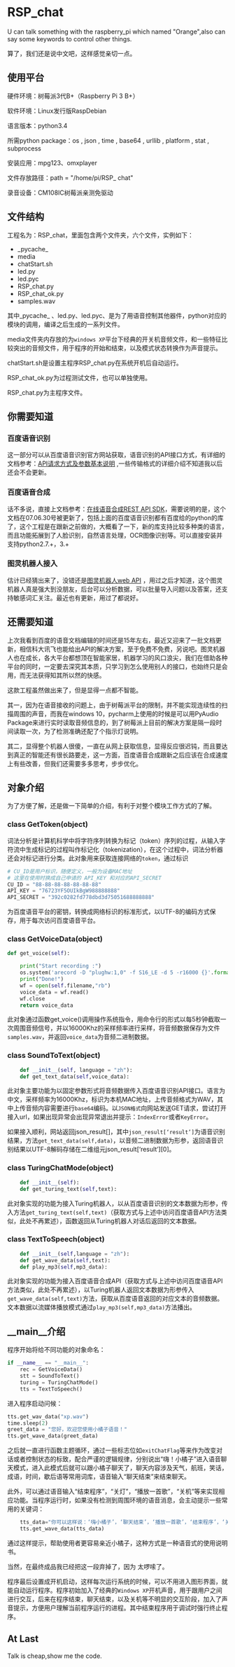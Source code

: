 # RSP_chat
U can talk something with the raspberry_pi which named "Orange",also can say some keywords to control other things.

算了，我们还是说中文吧，这样感觉亲切一点。

## 使用平台

硬件环境：树莓派3代B+（Raspberry Pi 3 B+）

软件环境：Linux发行版RaspDebian

语言版本：python3.4

所需python package：os , json , time , base64 , urllib , platform , stat , subprocess

安装应用：mpg123、omxplayer

文件存放路径：path = "/home/pi/RSP_ chat"

录音设备：CM108IC树莓派亲测免驱动

## 文件结构

工程名为：RSP_chat，里面包含两个文件夹，六个文件，实例如下：

- \_pycache\_
- media
- chatStart.sh
- led.py
- led.pyc
- RSP_chat.py
- RSP_chat_ok.py
- samples.wav

其中\_pycache_ 、led.py、led.pyc、是为了用语音控制其他器件，python对应的模块的调用，编译之后生成的一系列文件。

media文件夹内存放的为`windows XP`平台下经典的开关机音频文件，和一些特征比较突出的音频文件，用于程序的开始和结束，以及模式状态转换作为声音提示。

chatStart.sh是设置主程序RSP_chat.py在系统开机后自动运行。

RSP_chat_ok.py为过程测试文件，也可以单独使用。

RSP_chat.py为主程序文件。

## 你需要知道

### 百度语音识别

这一部分可以从百度语音识别官方网站获取，语音识别的API接口方式，有详细的文档参考：[API请求方式及参数基本说明](http://yuyin.baidu.com/docs/asr/57) ,一些传输格式的详细介绍不知道我以后还会不会更新。

### 百度语音合成

话不多说，直接上文档参考：[在线语音合成REST API SDK](http://yuyin.baidu.com/docs/tts/196)，需要说明的是，这个文档在07.06.30号被更新了，包括上面的百度语音识别都有百度给的python的库了，这个工程是在跟新之前做的，大概看了一下，新的库支持比较多种类的语言，而且功能拓展到了人脸识别，自然语言处理，OCR图像识别等。可以直接安装并支持python2.7.+，3.+

### 图灵机器人接入

估计已经猜出来了，没错还是[图灵机器人web API](http://www.tuling123.com/help/h_cent_webapi.jhtml?nav=doc) ，用过之后才知道，这个图灵机器人真是强大到没朋友，后台可以分析数据，可以批量导入问题以及答案，还支持敏感词汇关注。最近也有更新，用过了都说好。

## 还需要知道

上次我看到百度的语音文档编辑的时间还是15年左右，最近又迎来了一批文档更新，相信科大讯飞也能给出API的解决方案，至于免费不免费，另说吧。图灵机器人也在成长，各大平台都想顶在智能家居，机器学习的风口浪尖，我们在借助各种平台的同时，一定要去深究其本质，只学习到怎么使用别人的接口，也始终只是会用，而无法获得知其所以然的快感。

这款工程虽然做出来了，但是显得一点都不智能。

其一，因为在语音接收的问题上，由于树莓派平台的限制，并不能实现连续性的扫描周围的声音，而我在windows 10，pycharm上使用的时候是可以用PyAudio Package来进行实时读取音频信息的，到了树莓派上目前的解决方案是隔一段时间读取一次，为了检测准确还配了个指示灯说明。

其二，显得整个机器人很傻，一直在从网上获取信息，显得反应很迟钝，而且要达到真正的智能还有很长路要走，这一方面，百度语音合成跟新之后应该在合成速度上有些改善，但我们还需要多多思考，步步优化。

## 对象介绍

为了方便了解，还是做一下简单的介绍，有利于对整个模块工作方式的了解。

### class GetToken(object)

词法分析是计算机科学中将字符序列转换为标记（token）序列的过程，从输入字符流中生成标记的过程叫作标记化（tokenization），在这个过程中，词法分析器还会对标记进行分类。此对象用来获取连接网络的`token`，通过标识

```python
# CU_ID是用户标识，随便定义，一般为设备MAC地址
# 这里在使用时换成自己申请的 API_KEY 和对应的API_SECRET
CU_ID = "88-88-88-88-88-88-88"
API_KEY = "76723YF5OUIkBgW988888888"
API_SECRET = "392c0282fd778dbd3d75051688888888"
```

为百度语音平台的密钥，转换成网络标识的标准形式，以UTF-8的编码方式保存，用于每次访问百度语音平台。

### class GetVoiceData(object)

```python
def get_voice(self):

	print("Start recording :")
	os.system('arecord -D "plughw:1,0" -f S16_LE -d 5 -r16000 {}'.format(self.filename))
	print("Done!")
	wf = open(self.filename,"rb")
	voice_data = wf.read()
	wf.close
	return voice_data
```

此对象通过函数get_voice()调用操作系统指令，用命令行的形式以每5秒钟截取一次周围音频信号，并以16000Khz的采样频率进行采样，将音频数据保存为文件`samples.wav`，并返回`voice_data`为音频二进制数据。

### class SoundToText(object)

```python
	def __init__(self, language = "zh"):
	def get_text_data(self,voice_data):
```

此对象主要功能为以固定参数形式将音频数据传入百度语音识别API接口。语言为中文，采样频率为16000Khz，标识为本机MAC地址，上传音频格式为WAV，其中上传音频内容需要进行`base64`编码。以`JSON格式`向网站发送GET请求，尝试打开接入url，如果出现异常会出现异常退出并提示：`IndexError`或者`KeyError`。

如果接入顺利，网站返回json_result[]，其中`json_result[‘result’]`为语音识别结果，方法`get_text_data(self,data)`，以音频二进制数据为形参，返回语音识别结果以UTF-8解码存储在二维组元json_result[‘result’]\[0]。

### class TuringChatMode(object)

```python
	def __init__(self):
	def get_turing_text(self,text):
```

此对象实现的功能为接入Turing机器人，以从百度语音识别的文本数据为形参，传入方法`get_turing_text(self,text)`（获取方式与上述中访问百度语音API方法类似，此处不再累述），函数返回从Turing机器人对话后返回的文本数据。

### class TextToSpeech(object)

```python
	def __init__(self,language = "zh"):
	def get_wave_data(self,text):
	def play_mp3(self,mp3_data):
```

此对象实现的功能为接入百度语音合成API（获取方式与上述中访问百度语音API方法类似，此处不再累述），以Turing机器人返回文本数据为形参传入`get_wave_data(self,text)`方法，获取从百度语音返回的对应文本的音频数据。文本数据以流媒体播放模式通过`play_mp3(self,mp3_data)`方法播出。

## \_\_main\_\_介绍

程序开始将给不同功能的对象命名：

```python
if __name__ == "__main__":
    rec = GetVoiceData()
    stt = SoundToText()
    turing = TuringChatMode()
    tts = TextToSpeech()
```

进入程序启动问候：

```python
tts.get_wav_data("xp.wav")
time.sleep(2)
greet_data = "您好，欢迎您使用小橘子语音！"
tts.get_wave_data(greet_data)
```

之后就一直进行函数主题循环，通过一些标志位如`exitChatFlag`等来作为改变对话或者控制状态的标致，配合严谨的逻辑规律，分别说出“嗨！小橘子”进入语音聊天模式，进入此模式后就可以跟小橘子聊天了，聊天内容涉及天气，航班，笑话，成语，时间，歇后语等常用词库，语音输入“聊天结束”来结束聊天。

此外，可以通过语音输入“结束程序”，“关灯”，“播放一首歌”，“关机”等来实现相应功能。当程序运行时，如果没有检测到周围环境的语音消息，会主动提示一些常用的关键词：

```python
	tts_data="你可以这样说：‘嗨小橘子’，‘聊天结束’，‘播放一首歌’，‘结束程序’，‘关机’等等"
	tts.get_wave_data(tts_data)
```

通过这样提示，帮助使用者更容易亲近小橘子，这种方式是一种语音式的使用说明书。

当然，在最终成品我已经把这一段弃掉了，因为 太啰嗦了。

程序最后设置成开机启动，这样每次运行系统的时候，可以不用进入图形界面，就能自动运行程序。程序初始加入了经典的`Windows XP`开机声音，用于跟用户之间进行交互，后来在程序结束，聊天结束，以及关机等不明显的交互阶段，加入了声音提示，方便用户理解当前程序运行的进程。其中结束程序用于调试时强行终止程序。

## At Last

Talk is cheap,show me the code.
